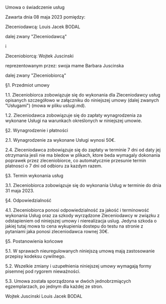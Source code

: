 Umowa o świadczenie usług

Zawarta dnia 08 maja 2023 pomiędzy:

Zleceniodawcą:
Louis Jacek BODAL

dalej zwany "Zleceniodawcą"

i

Zleceniobiorcą:
Wojtek Juscinski

reprezentowanym przez:
swoja mame Barbara Juscinska


dalej zwany "Zleceniobiorcą"

§1. Przedmiot umowy

1.1. Zleceniobiorca zobowiązuje się do wykonania dla Zleceniodawcy usług opisanych szczegółowo w załączniku do niniejszej umowy (dalej zwanych "Usługami") (mowa w pliku uslugi.md).

1.2. Zleceniodawca zobowiązuje się do zapłaty wynagrodzenia za wykonane Usługi na warunkach określonych w niniejszej umowie.

§2. Wynagrodzenie i płatności

2.1. Wynagrodzenie za wykonane Usługi wynosi 50€.

2.4. Zleceniodawca zobowiązuje się do zapłaty w terminie 7 dni od daty jej otrzymania jesli nie ma bledow w plikach, ktore beda wymagaly dokonania poprawek przez zleceniobiorce, co automatycznie przesunie termin platnosci o 7 dni od odbioru za kazdym razem.

§3. Termin wykonania usług

3.1. Zleceniobiorca zobowiązuje się do wykonania Usług w terminie do dnia 31 maja 2023.

§4. Odpowiedzialność

4.1. Zleceniobiorca ponosi odpowiedzialność za jakość i terminowość wykonania Usług oraz za szkody wyrządzone Zleceniodawcy w związku z odstapieniem od niniejszej umowy i nierealizacja uslug. Jedyna szkoda o jakiej tutaj mowa to cena wykupienia dostepu do testu na stronie z pytaniami jaka ponosi zleceniodawca rownej 30€. 

§5. Postanowienia końcowe

5.1. W sprawach nieuregulowanych niniejszą umową mają zastosowanie przepisy kodeksu cywilnego.

5.2. Wszelkie zmiany i uzupełnienia niniejszej umowy wymagają formy pisemnej pod rygorem nieważności.

5.3. Umowa została sporządzona w dwóch jednobrzmiących egzemplarzach, po jednym dla każdej ze stron.

Wojtek Juscinski            Louis Jacek BODAL                       

